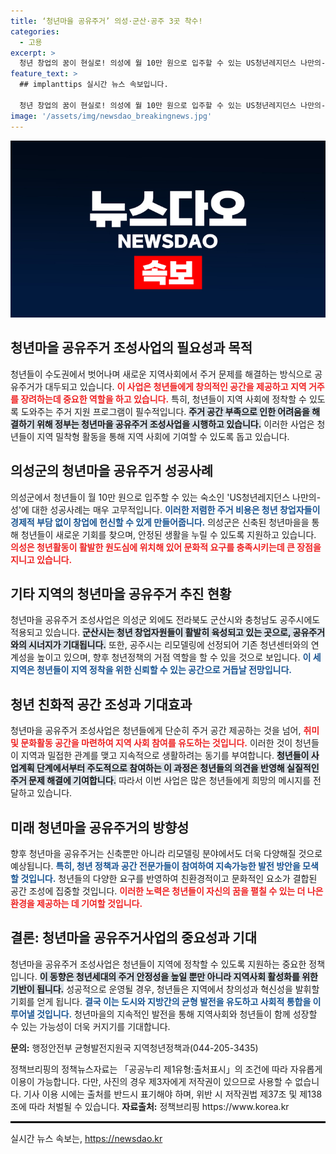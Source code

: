```yaml
---
title: ‘청년마을 공유주거’ 의성·군산·공주 3곳 착수!
categories:
  - 고용
excerpt: >
  청년 창업의 꿈이 현실로! 의성에 월 10만 원으로 입주할 수 있는 US청년레지던스 나만의-성이 새롭게 탄생했습니다. 경북, 전북, 충남 3곳이 청년마을 공유주거로 선정돼 특별교부세 지원을 통해 청년 친화 공간을 조성할 예정입니다. 지역 청년들의 정착을 돕는 이번 사업, 주목하세요!
feature_text: >
  ## implanttips 실시간 뉴스 속보입니다.

  청년 창업의 꿈이 현실로! 의성에 월 10만 원으로 입주할 수 있는 US청년레지던스 나만의-성이 새롭게 탄생했습니다. 경북, 전북, 충남 3곳이 청년마을 공유주거로 선정돼 특별교부세 지원을 통해 청년 친화 공간을 조성할 예정입니다. 지역 청년들의 정착을 돕는 이번 사업, 주목하세요!
image: '/assets/img/newsdao_breakingnews.jpg'
---
```


<p><img src="/assets/img/newsdao_breakingnews.jpg" alt="implanttips 속보" /></p>

<h2 data-ke-size="size26">청년마을 공유주거 조성사업의 필요성과 목적</h2>

<p data-ke-size="size16">청년들이 수도권에서 벗어나며 새로운 지역사회에서 주거 문제를 해결하는 방식으로 공유주거가 대두되고 있습니다. <b><span style="color: #ee2323;">이 사업은 청년들에게 창의적인 공간을 제공하고 지역 거주를 장려하는데 중요한 역할을 하고 있습니다.</span></b> 특히, 청년들이 지역 사회에 정착할 수 있도록 도와주는 주거 지원 프로그램이 필수적입니다. <b><span style="background-color: #21538527;">주거 공간 부족으로 인한 어려움을 해결하기 위해 정부는 청년마을 공유주거 조성사업을 시행하고 있습니다.</span></b> 이러한 사업은 청년들이 지역 밀착형 활동을 통해 지역 사회에 기여할 수 있도록 돕고 있습니다.</p>

<h2 data-ke-size="size26">의성군의 청년마을 공유주거 성공사례</h2>

<p data-ke-size="size16">의성군에서 청년들이 월 10만 원으로 입주할 수 있는 숙소인 'US청년레지던스 나만의-성'에 대한 성공사례는 매우 고무적입니다. <b><span style="color: #1a5490;">이러한 저렴한 주거 비용은 청년 창업자들이 경제적 부담 없이 창업에 헌신할 수 있게 만들어줍니다.</span></b> 의성군은 신축된 청년마을을 통해 청년들이 새로운 기회를 찾으며, 안정된 생활을 누릴 수 있도록 지원하고 있습니다. <b><span style="color: #ee2323;">의성은 청년활동이 활발한 원도심에 위치해 있어 문화적 요구를 충족시키는데 큰 장점을 지니고 있습니다.</span></b></p>

<h2 data-ke-size="size26">기타 지역의 청년마을 공유주거 추진 현황</h2>

<p data-ke-size="size16">청년마을 공유주거 조성사업은 의성군 외에도 전라북도 군산시와 충청남도 공주시에도 적용되고 있습니다. <b><span style="background-color: #21538527;">군산시는 청년 창업자원들이 활발히 육성되고 있는 곳으로, 공유주거와의 시너지가 기대됩니다.</span></b> 또한, 공주시는 리모델링에 선정되어 기존 청년센터와의 연계성을 높이고 있으며, 향후 청년정책의 거점 역할을 할 수 있을 것으로 보입니다. <b><span style="color: #1a5490;">이 세 지역은 청년들이 지역 정착을 위한 신뢰할 수 있는 공간으로 거듭날 전망입니다.</span></b></p>

<h2 data-ke-size="size26">청년 친화적 공간 조성과 기대효과</h2>

<p data-ke-size="size16">청년마을 공유주거 조성사업은 청년들에게 단순히 주거 공간 제공하는 것을 넘어, <b><span style="color: #ee2323;">취미 및 문화활동 공간을 마련하여 지역 사회 참여를 유도하는 것입니다.</span></b> 이러한 것이 청년들이 지역과 밀접한 관계를 맺고 지속적으로 생활하려는 동기를 부여합니다. <b><span style="background-color: #21538527;">청년들이 사업계획 단계에서부터 주도적으로 참여하는 이 과정은 청년들의 의견을 반영해 실질적인 주거 문제 해결에 기여합니다.</span></b> 따라서 이번 사업은 많은 청년들에게 희망의 메시지를 전달하고 있습니다.</p>

<h2 data-ke-size="size26">미래 청년마을 공유주거의 방향성</h2>

<p data-ke-size="size16">향후 청년마을 공유주거는 신축뿐만 아니라 리모델링 분야에서도 더욱 다양해질 것으로 예상됩니다. <b><span style="color: #1a5490;">특히, 청년 정책과 공간 전문가들이 참여하여 지속가능한 발전 방안을 모색할 것입니다.</span></b> 청년들의 다양한 요구를 반영하여 친환경적이고 문화적인 요소가 결합된 공간 조성에 집중할 것입니다. <b><span style="color: #ee2323;">이러한 노력은 청년들이 자신의 꿈을 펼칠 수 있는 더 나은 환경을 제공하는 데 기여할 것입니다.</span></b></p>

<h2 data-ke-size="size26">결론: 청년마을 공유주거사업의 중요성과 기대</h2>

<p data-ke-size="size16">청년마을 공유주거 조성사업은 청년들이 지역에 정착할 수 있도록 지원하는 중요한 정책입니다. <b><span style="background-color: #21538527;">이 동향은 청년세대의 주거 안정성을 높일 뿐만 아니라 지역사회 활성화를 위한 기반이 됩니다.</span></b> 성공적으로 운영될 경우, 청년들은 지역에서 창의성과 혁신성을 발휘할 기회를 얻게 됩니다. <b><span style="color: #1a5490;">결국 이는 도시와 지방간의 균형 발전을 유도하고 사회적 통합을 이루어낼 것입니다.</span></b> 청년마을의 지속적인 발전을 통해 지역사회와 청년들이 함께 성장할 수 있는 가능성이 더욱 커지기를 기대합니다.</p>

<p data-ke-size="size16"><strong>문의:</strong> 행정안전부 균형발전지원국 지역청년정책과(044-205-3435)</p>

<p data-ke-size="size16">정책브리핑의 정책뉴스자료는 「공공누리 제1유형:출처표시」의 조건에 따라 자유롭게 이용이 가능합니다. 다만, 사진의 경우 제3자에게 저작권이 있으므로 사용할 수 없습니다. 기사 이용 시에는 출처를 반드시 표기해야 하며, 위반 시 저작권법 제37조 및 제138조에 따라 처벌될 수 있습니다. <strong>자료출처:</strong> 정책브리핑 https://www.korea.kr</p>

<hr style="border: 1px solid #000000;">
실시간 뉴스 속보는, <a href="https://newsdao.kr" rel="dofollow">https://newsdao.kr</a>


